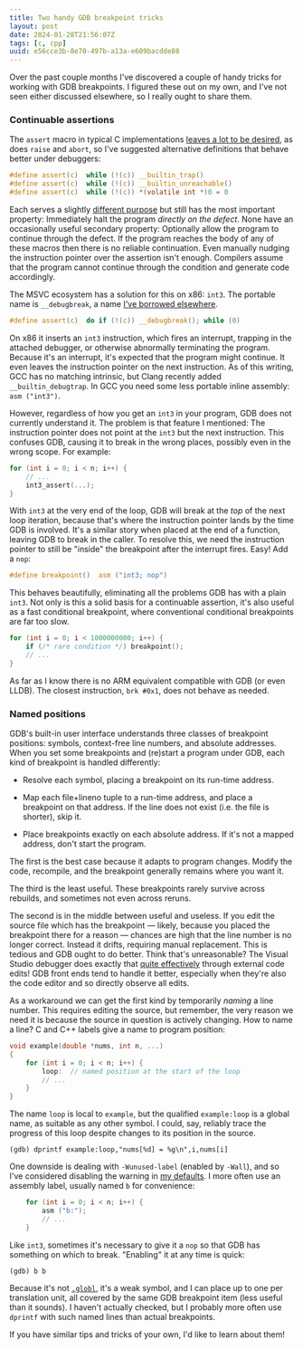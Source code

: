 ```yaml
---
title: Two handy GDB breakpoint tricks
layout: post
date: 2024-01-28T21:56:07Z
tags: [c, cpp]
uuid: e56cce3b-8e70-497b-a13a-e609bacdde88
---
```


Over the past couple months I've discovered a couple of handy tricks for
working with GDB breakpoints. I figured these out on my own, and I've not
seen either discussed elsewhere, so I really ought to share them.

### Continuable assertions

The `assert` macro in typical C implementations [leaves a lot to be
desired][assert], as does `raise` and `abort`, so I've suggested
alternative definitions that behave better under debuggers:

```c
#define assert(c)  while (!(c)) __builtin_trap()
#define assert(c)  while (!(c)) __builtin_unreachable()
#define assert(c)  while (!(c)) *(volatile int *)0 = 0
```

Each serves a slightly [different purpose][style] but still has the most
important property: Immediately halt the program *directly on the defect*.
None have an occasionally useful secondary property: Optionally allow the
program to continue through the defect. If the program reaches the body of
any of these macros then there is no reliable continuation. Even manually
nudging the instruction pointer over the assertion isn't enough. Compilers
assume that the program cannot continue through the condition and generate
code accordingly.

The MSVC ecosystem has a solution for this on x86: `int3`. The portable
name is `__debugbreak`, a name [I've borrowed elsewhere][db].

```c
#define assert(c)  do if (!(c)) __debugbreak(); while (0)
```

On x86 it inserts an `int3` instruction, which fires an interrupt,
trapping in the attached debugger, or otherwise abnormally terminating the
program. Because it's an interrupt, it's expected that the program might
continue. It even leaves the instruction pointer on the next instruction.
As of this writing, GCC has no matching intrinsic, but Clang recently
added `__builtin_debugtrap`. In GCC you need some less portable inline
assembly: `asm ("int3")`.

However, regardless of how you get an `int3` in your program, GDB does not
currently understand it. The problem is that feature I mentioned: The
instruction pointer does not point at the `int3` but the next instruction.
This confuses GDB, causing it to break in the wrong places, possibly even
in the wrong scope. For example:

```c
for (int i = 0; i < n; i++) {
    // ...
    int3_assert(...);
}
```

With `int3` at the very end of the loop, GDB will break at the *top* of
the next loop iteration, because that's where the instruction pointer
lands by the time GDB is involved. It's a similar story when placed at the
end of a function, leaving GDB to break in the caller. To resolve this, we
need the instruction pointer to still be "inside" the breakpoint after the
interrupt fires. Easy! Add a `nop`:

```c
#define breakpoint()  asm ("int3; nop")
```

This behaves beautifully, eliminating all the problems GDB has with a
plain `int3`. Not only is this a solid basis for a continuable assertion,
it's also useful as a fast conditional breakpoint, where conventional
conditional breakpoints are far too slow.

```c
for (int i = 0; i < 1000000000; i++) {
    if (/* rare condition */) breakpoint();
    // ...
}
```

As far as I know there is no ARM equivalent compatible with GDB (or even
LLDB). The closest instruction, `brk #0x1`, does not behave as needed.

### Named positions

GDB's built-in user interface understands three classes of breakpoint
positions: symbols, context-free line numbers, and absolute addresses.
When you set some breakpoints and (re)start a program under GDB, each kind
of breakpoint is handled differently:

* Resolve each symbol, placing a breakpoint on its run-time address.

* Map each file+lineno tuple to a run-time address, and place a breakpoint
  on that address. If the line does not exist (i.e. the file is shorter),
  skip it.

* Place breakpoints exactly on each absolute address. If it's not a mapped
  address, don't start the program.

The first is the best case because it adapts to program changes. Modify
the code, recompile, and the breakpoint generally remains where you want
it.

The third is the least useful. These breakpoints rarely survive across
rebuilds, and sometimes not even across reruns.

The second is in the middle between useful and useless. If you edit the
source file which has the breakpoint — likely, because you placed the
breakpoint there for a reason — chances are high that the line number is
no longer correct. Instead it drifts, requiring manual replacement. This
is tedious and GDB ought to do better. Think that's unreasonable? The
Visual Studio debugger does exactly that [quite effectively][vs] through
external code edits! GDB front ends tend to handle it better, especially
when they're also the code editor and so directly observe all edits.

As a workaround we can get the first kind by temporarily *naming* a line
number. This requires editing the source, but remember, the very reason we
need it is because the source in question is actively changing. How to
name a line? C and C++ labels give a name to program position:

```c
void example(double *nums, int n, ...)
{
    for (int i = 0; i < n; i++) {
        loop:  // named position at the start of the loop
        // ...
    }
}
```

The name `loop` is local to `example`, but the qualified `example:loop` is
a global name, as suitable as any other symbol. I could, say, reliably
trace the progress of this loop despite changes to its position in the
source.

    (gdb) dprintf example:loop,"nums[%d] = %g\n",i,nums[i]

One downside is dealing with `-Wunused-label` (enabled by `-Wall`), and so
I've considered disabling the warning in [my defaults][fav]. I more often
use an assembly label, usually named `b` for convenience:

```c
    for (int i = 0; i < n; i++) {
        asm ("b:");
        // ...
    }
```

Like `int3`, sometimes it's necessary to give it a `nop` so that GDB has
something on which to break. "Enabling" it at any time is quick:

    (gdb) b b

Because it's not [`.globl`][as], it's a weak symbol, and I can place up to
one per translation unit, all covered by the same GDB breakpoint item
(less useful than it sounds). I haven't actually checked, but I probably
more often use `dprintf` with such named lines than actual breakpoints.

If you have similar tips and tricks of your own, I'd like to learn about
them!


[as]: https://sourceware.org/binutils/docs/as/Global.html
[assert]: /blog/2022/06/26/
[db]: /blog/2022/07/31/
[fav]: /blog/2023/04/29/
[style]: /blog/2023/10/08/#macros
[vs]: https://lists.sr.ht/~skeeto/public-inbox/%3C2d3d7662a361ddd049f7dc65b94cecdd%40disroot.org%3E#%3C20240112210447.mxhvo7bg4mjp4jyz@nullprogram.com%3E
